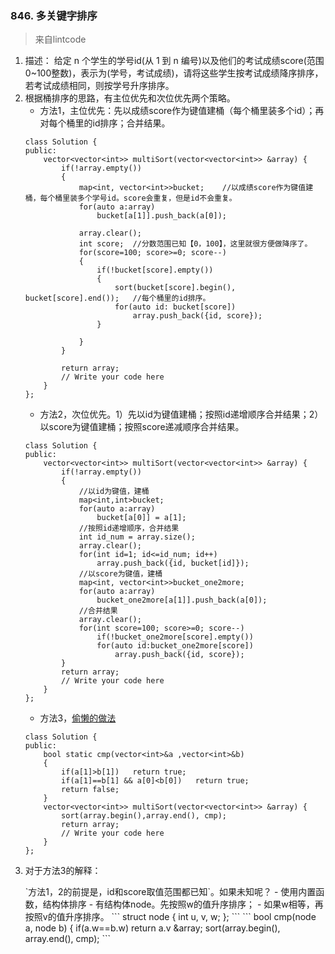
### 846. 多关键字排序
>来自lintcode
1. 描述：
给定 n 个学生的学号id(从 1 到 n 编号)以及他们的考试成绩score(范围0~100整数)，表示为(学号，考试成绩)，请将这些学生按考试成绩降序排序，若考试成绩相同，则按学号升序排序。
2. 根据桶排序的思路，有主位优先和次位优先两个策略。
	- 方法1，主位优先：先以成绩score作为键值建桶（每个桶里装多个id）；再对每个桶里的id排序；合并结果。
    ```
    class Solution {
    public:    
        vector<vector<int>> multiSort(vector<vector<int>> &array) {
            if(!array.empty())
            {
                map<int, vector<int>>bucket;	//以成绩score作为键值建桶，每个桶里装多个学号id。score会重复，但是id不会重复。
                for(auto a:array)
                    bucket[a[1]].push_back(a[0]);
                
                array.clear();
                int score;	//分数范围已知【0，100】，这里就很方便做降序了。
                for(score=100; score>=0; score--)
                {
                    if(!bucket[score].empty())
                    {
                        sort(bucket[score].begin(), bucket[score].end());	//每个桶里的id排序。
                        for(auto id: bucket[score])
                            array.push_back({id, score});
                    }
                        
                }
            }
            
            return array;
            // Write your code here
        }
    };
    ```
    - 方法2，次位优先。1）先以id为键值建桶；按照id递增顺序合并结果；2）以score为键值建桶；按照score递减顺序合并结果。
    ```
    class Solution {
    public:
        vector<vector<int>> multiSort(vector<vector<int>> &array) {
            if(!array.empty())
            {
                //以id为键值，建桶
                map<int,int>bucket;
                for(auto a:array)
                    bucket[a[0]] = a[1];
                //按照id递增顺序，合并结果
                int id_num = array.size();
                array.clear();
                for(int id=1; id<=id_num; id++)
                    array.push_back({id, bucket[id]});
                //以score为键值，建桶
                map<int, vector<int>>bucket_one2more;
                for(auto a:array)
                    bucket_one2more[a[1]].push_back(a[0]);
                //合并结果
                array.clear();
                for(int score=100; score>=0; score--)
                    if(!bucket_one2more[score].empty())
                    for(auto id:bucket_one2more[score])
                        array.push_back({id, score});
            }
            return array;
            // Write your code here
        }
    };
    ```
    - 方法3，[偷懒的做法](#3)
    ```
    class Solution {
    public:
        bool static cmp(vector<int>&a ,vector<int>&b)
        {
            if(a[1]>b[1])   return true;            
            if(a[1]==b[1] && a[0]<b[0])   return true;            
            return false;
        }
        vector<vector<int>> multiSort(vector<vector<int>> &array) {
            sort(array.begin(),array.end(), cmp);
            return array;
            // Write your code here
        }
    };
    ```
3. <p id="3">对于方法3的解释：</p>
    `方法1，2的前提是，id和score取值范围都已知`。如果未知呢？
    - 使用内置函数，结构体排序
    - 有结构体node。先按照w的值升序排序；
    - 如果w相等，再按照v的值升序排序。
        ```
        struct node
        {
            int u, v, w;
        };
        ```
        ```
        bool cmp(node a, node b)
        {
            if(a.w==b.w)
                return a.v<b.v;
            else
                return a.w<b.w;
        }
        ```
        ```
        vector<node> &array;
        sort(array.begin(), array.end(), cmp);
        ```